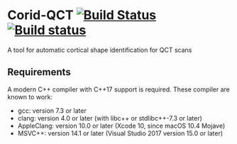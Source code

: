 # Corid-QCT [![Build Status](https://travis-ci.com/ithron/CortidQCT.svg?token=sHAjhRB8BYK3KqcS7UsE&branch=master)](https://travis-ci.com/ithron/CortidQCT) [![Build status](https://cortidqct.visualstudio.com/CortidQCT/_apis/build/status/CortidQCT%20Windows)](https://cortidqct.visualstudio.com/CortidQCT/_build/latest?definitionId=1)
A tool for automatic cortical shape identification for QCT scans

## Requirements

A modern C++ compiler with C++17 support is required. These compiler are known
to work:
  - gcc: version 7.3 or later
  - clang: version 4.0 or later (with libc++ or stdlibc++-7.3 or later)
  - AppleClang: version 10.0 or later (Xcode 10, since macOS 10.4 Mojave)
  - MSVC++: version 14.1 or later (Visual Studio 2017 version 15.0 or later)

